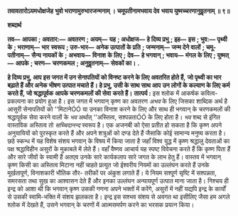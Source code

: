 **तवावतारोऽयमधोक्षजेह** **भुवो भराणामुरुभारजन्मनाम् ।** **चमूपतीनामभवाय देव** **भवाय युष्मच्चरणानुवॢतनाम् ॥ ९॥** 

**शब्दार्थ** 

**तव—** **आपका** **; अवतार:—** **अवतरण** **; अयम्—** **यह** **; अधोक्षज—** **हे दिव्य प्रभु** **; इह—** **इस** **; भुव:—** **पृथ्वी के** **; भराणाम्—** **भार** **स्वरूप** **; उरु-भार—** **अनेक उत्पातों के प्रति** **; जन्मनाम्—** **जन्म देने वालों** **; चमू-पतीनाम्—** **सैन्य नायकों के** **; अभवाय—** **विनाश** **के लिए** **; देव—** **हे भगवान्** **; भवाय—** **मंगल के लिए** **; युष्मत्—** **आपके** **; चरण—** **चरणकमल** **; अनुवॢतनाम्—** **सेवकों का।** **.** 

**हे दिव्य प्रभु, आप इस जगत में उन सेनापतियों को विनष्ट करने के लिए अवतरित होते हैं,** **जो पृथ्वी का भार बढ़ाते हैं और अनेक भीषण उत्पात मचाते हैं। हे प्रभु, उसी के साथ साथ आप** **उन लोगों के कल्याण के लिए कर्म करते हैं, जो श्रद्धापूर्वक आपके चरणकमलों की सेवा** **करते हैं।** **तात्पर्य :** इस श्लोक में आकर्षक कवित्व-प्रकल्पना का प्रयोग हुआ है। इस जगत में भगवान् कृष्ण का अवतरण *अभव* के लिए जिसका शाब्दिक अर्थ है आसुरी सेनापतियों को ''मिटानेÓÓ या उनका विनाश करने के लिए और साथ ही भगवान् के चरणकमलों की श्रद्धापूर्वक सेवा करने वालों के *भव* अर्थात् ''अस्तित्व, सश्पन्नताÓÓ के लिए होता है। *भव* शब्द से इंगित वास्तविक अस्तित्व तो *सच्चिदानन्द* स्वरूप है। एक अजनबी को ऐसा प्रतीत हो सकता है कि कृष्ण अपने अनुयायियों को पुरस्कृत करते हैं और अपने शत्रुओं को दण्ड देते हैं जैसाकि कोई सामान्य मनुष्य करता है। छठे स्कन्ध में यह विशेष संशय भगवान् के विषय में किया जाता है जहाँ विश्व युद्ध में कृष्ण श्रद्धालु देवताओं का पक्ष श्रद्धाविहीन असुरों के मुकाबले में लेते हैं। वहाँ वैष्णव आचार्य यह स्पष्ट विवेचना करते हैं कि कृष्ण पिता हैं और सारे जीवों के स्वामी हैं अतएव उनके सारे कार्यकलाप सारे जगत के लाभ हेतु हैं। वास्तव में भगवान् कृष्ण किसी का अस्तित्व मिटाना नहीं चाहते प्रत्युत जो ईश्वरीय नियमों का उल्लंघन करते हैं उनके मूर्खतापूर्ण, विनाशकारी भौतिक तौर- तरीकों पर अंकुश लगाते हैं। ये नियम सश्पूर्ण सृष्टि में सश्पन्नता, समरसता तथा सुख का आश्वासन देते हैं और इनका उल्लंघन अन्यायपूर्ण उत्पात माना जाता है। निश्चय ही इन्द्र को आशा थी कि भगवान् कृष्ण उसकी गणना अपने भक्तों में करेंगे, असुरों में नहीं यद्यपि इन्द्र के कार्यों से उसकी स्वामि-भक्ति में संशय झलकता है। इन्द्र इस सश्भव संशय से अवगत था इसीलिए जैसा हम अगले श्लोक में देखते हैं, उसने भगवान् के चरणों में आत्मसमर्पण करने का भरसक प्रयत्न किया।  